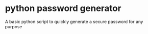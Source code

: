 # python password generator
 A basic python script to quickly generate a secure password for any purpose
